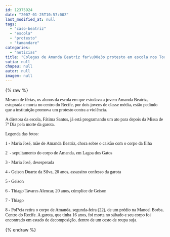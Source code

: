 ```yaml
---
id: 12375924
date: "2007-01-25T10:57:00Z"
last_modified_at: null
tags:
  - "caso-beatriz"
  - "escola"
  - "protesto"
  - "tamandare"
categories:
  - "noticias"
title: "Colegas de Amanda Beatriz far\u00e3o protesto em escola nos Torr\u00f5es"
sutia: null
chapeu: null
autor: null
imagem: null
---
```

{% raw %}
<p><P><FONT face=Verdana>Mesmo de férias, os alunos da escola em que estudava a jovem Amanda Beatriz, estuprada e morta no centro do Recife, por dois jovens de classe média, estão pedindo que a instituição promova um protesto contra a violência.</FONT></P></p>
<p><P><FONT face=Verdana>A diretora da escola, Fátima Santos, já está programando um ato para depois da Missa de 7ª Dia pela morte da garota.<BR></P></p>
<p><P>Legenda das fotos:</P></p>
<p><P>1 - Maria José, mãe de&nbsp;Amanda Beatriz, chora sobre o caixão com o corpo da filha</P></p>
<p><P>2&nbsp; - sepultamento do corpo de Amanda, em Lagoa dos Gatos</P></p>
<p><P>3 - Maria José, desesperada</P></p>
<p><P>4 - Geison Duarte da Silva, 20 anos, assassino confesso da garota</P></p>
<p><P>5 - Geison</P></p>
<p><P>6 - Thiago Tavares Alencar, 20 anos, cúmplice de Geison</P></p>
<p><P>7 - Thiago</P></p>
<p><P>8&nbsp;- Pol?cia retira o corpo de Amanda, segunda-feira (22), de um prédio na Manoel Borba, Centro do Recife. A garota, que tinha 16 anos, foi morta no sábado e seu corpo foi encontrado em estado de decomposição, dentro de um cesto de roupa suja.</FONT></P> </p>
{% endraw %}